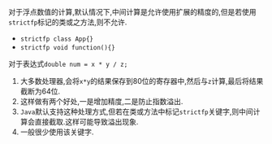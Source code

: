 对于浮点数值的计算,默认情况下,中间计算是允许使用扩展的精度的,但是若使用`strictfp`标记的类或之方法,则不允许.  
- `strictfp class App{}`  
- `strictfp void function(){}`  

对于表达式`double num = x * y / z;`  
1. 大多数处理器,会将`x*y`的结果保存到80位的寄存器中,然后与`z`计算,最后将结果截断为64位.  
1. 这样做有两个好处,一是增加精度,二是防止指数溢出.  
1. `Java`默认支持这种处理方式,但若在类或方法中标记`strictfp`关键字,则中间计算会直接截取.这样可能导致溢出现象.  
1. 一般很少使用该关键字.  

